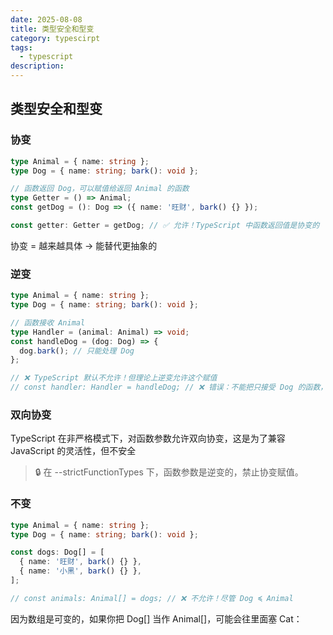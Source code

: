 ```yaml
---
date: 2025-08-08
title: 类型安全和型变
category: typescirpt
tags:
  - typescript
description:
---
```


## 类型安全和型变

### 协变

```ts
type Animal = { name: string };
type Dog = { name: string; bark(): void };

// 函数返回 Dog，可以赋值给返回 Animal 的函数
type Getter = () => Animal;
const getDog = (): Dog => ({ name: '旺财', bark() {} });

const getter: Getter = getDog; // ✅ 允许！TypeScript 中函数返回值是协变的
```

协变 = 越来越具体 → 能替代更抽象的

### 逆变

```ts
type Animal = { name: string };
type Dog = { name: string; bark(): void };

// 函数接收 Animal
type Handler = (animal: Animal) => void;
const handleDog = (dog: Dog) => {
  dog.bark(); // 只能处理 Dog
};

// ❌ TypeScript 默认不允许！但理论上逆变允许这个赋值
// const handler: Handler = handleDog; // ❌ 错误：不能把只接受 Dog 的函数，当成能处理所有 Animal 的函数
```

### 双向协变

TypeScript 在非严格模式下，对函数参数允许双向协变，这是为了兼容 JavaScript 的灵活性，但不安全

> 🔒 在 --strictFunctionTypes 下，函数参数是逆变的，禁止协变赋值。

### 不变

```ts
type Animal = { name: string };
type Dog = { name: string; bark(): void };

const dogs: Dog[] = [
  { name: '旺财', bark() {} },
  { name: '小黑', bark() {} },
];

// const animals: Animal[] = dogs; // ❌ 不允许！尽管 Dog ≼ Animal
```

因为数组是可变的，如果你把 Dog[] 当作 Animal[]，可能会往里面塞 Cat：
